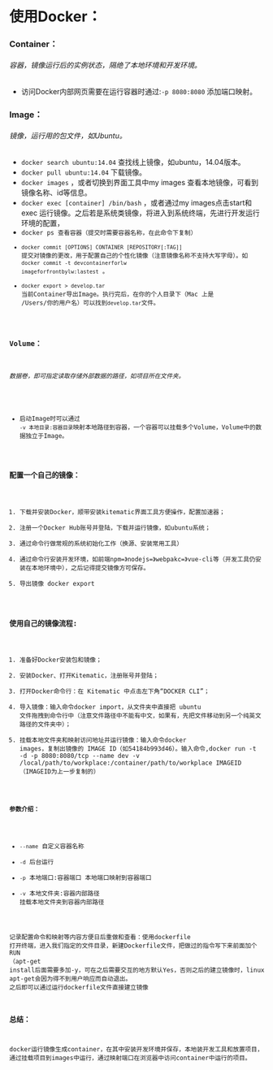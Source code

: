 # 使用Docker：

### Container：
###### 容器，镜像运行后的实例状态，隔绝了本地环境和开发环境。
* 访问Docker内部网页需要在运行容器时通过:`-p 8080:8080` 添加端口映射。
### Image：
###### 镜像，运行用的包文件，如Ubuntu。
* <code>docker search ubuntu:14.04</code> 查找线上镜像，如ubuntu，14.04版本。
* <code>docker pull ubuntu:14.04</code> 下载镜像。
* <code>docker images</code> ，或者切换到界面工具中my images 查看本地镜像，可看到镜像名称、id等信息。
* <code>docker exec [container] /bin/bash</code> ，或者通过my images点击start和exec 运行镜像。之后若是系统类镜像，将进入到系统终端，先进行开发运行环境的配置，
* <code>docker ps 查看容器（提交时需要容器名称，在此命令下复制）
* <code>docker commit [OPTIONS] CONTAINER [REPOSITORY[:TAG]]</code> 提交对镜像的更改，用于配置自己的个性化镜像（注意镜像名称不支持大写字母）。如 <code>docker commit -t devcontainerforlw imageforfrontbylw:lastest</code> 。
* <code>docker export > develop.tar</code> 当前Container导出Image。执行完后，在你的个人目录下（Mac 上是 /Users/你的用户名）可以找到`develop.tar`文件。
### Volume：
###### 数据卷，即可指定读取存储外部数据的路径，如项目所在文件夹。
* 启动Image时可以通过 `-v 本地目录:容器目录`映射本地路径到容器，一个容器可以挂载多个Volume，Volume中的数据独立于Image。

### 配置一个自己的镜像：
1. 下载并安装Docker，顺带安装kitematic界面工具方便操作，配置加速器；
2. 注册一个Docker Hub账号并登陆，下载并运行镜像，如ubuntu系统；
3. 通过命令行做常规的系统初始化工作（换源、安装常用工具）
4. 通过命令行安装开发环境，如前端npm=》nodejs=》webpakc=》vue-cli等（开发工具仍安装在本地环境中），之后记得提交镜像方可保存。
5. 导出镜像 docker export

### 使用自己的镜像流程:
1. 准备好Docker安装包和镜像；
2. 安装Docker、打开Kitematic，注册账号并登陆；
3. 打开Docker命令行：在 Kitematic 中点击左下角“DOCKER CLI”；
4. 导入镜像：输入命令docker import，从文件夹中直接把 ubuntu 文件拖拽到命令行中（注意文件路径中不能有中文，如果有，先把文件移动到另一个纯英文路径的文件夹中）；
5. 挂载本地文件夹和映射访问地址并运行镜像：输入命令docker images，复制出镜像的 IMAGE ID（如54184b993d46）。输入命令,docker run -t  -d -p 8080:8080/tcp  --name dev -v /local/path/to/workplace:/container/path/to/workplace IMAGEID （IMAGEID为上一步复制的）

#### 参数介绍：
* `--name` 自定义容器名称
* `-d` 后台运行
* `-p` 本地端口:容器端口 本地端口映射到容器端口
* `-v` 本地文件夹:容器内部路径 挂载本地文件夹到容器内部路径

记录配置命令和映射等内容方便日后重做和查看：使用dockerfile
打开终端，进入我们指定的文件目录，新建Dockerfile文件，把做过的指令写下来前面加个RUN
（apt-get install后面需要多加-y，可在之后需要交互的地方默认Yes，否则之后的建立镜像时，linux apt-get会因为得不到用户响应而自动退出。
之后即可以通过运行dockerfile文件直接建立镜像

### 总结：
docker运行镜像生成container，在其中安装开发环境并保存，本地装开发工具和放置项目，通过挂载项目到images中运行，通过映射端口在浏览器中访问container中运行的项目。